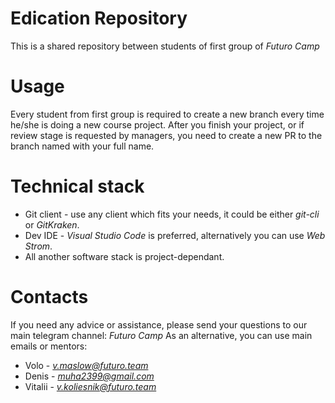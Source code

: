 # Edication Repository

This is a shared repository between students of first group of *Futuro Camp*

# Usage

Every student from first group is required to create a new branch every time he/she is doing a new course project.
After you finish your project, or if review stage is requested by managers, you need to create a new PR to the branch named with your full name.

# Technical stack

  * Git client - use any client which fits your needs, it could be either *git-cli* or *GitKraken*.
  * Dev IDE - *Visual Studio Code* is preferred, alternatively you can use *Web Strom*.
  * All another software stack is project-dependant.

# Contacts

If you need any advice or assistance, please send your questions to our main telegram channel: *Futuro Camp*
As an alternative, you can use main emails or mentors:

  * Volo - *v.maslow@futuro.team*
  * Denis - *muha2399@gmail.com*
  * Vitalii - *v.koliesnik@futuro.team*
